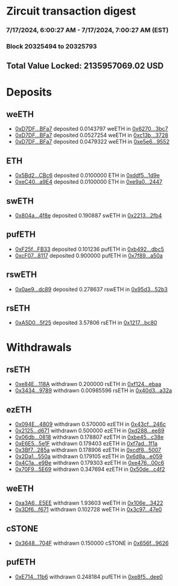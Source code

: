 # Zircuit transaction digest
### 7/17/2024, 6:00:27 AM - 7/17/2024, 7:00:27 AM (EST)
### Block 20325494 to 20325793

## Total Value Locked: 2135957069.02 USD

# Deposits
## weETH
- [0xD7DF...BFa7](https://etherscan.io/address/0xD7DF7E085214743530afF339aFC420c7c720BFa7) deposited 0.0143797 weETH in [0x6270...3bc7](https://etherscan.io/tx/0xD7DF7E085214743530afF339aFC420c7c720BFa7)
- [0xD7DF...BFa7](https://etherscan.io/address/0xD7DF7E085214743530afF339aFC420c7c720BFa7) deposited 0.0527254 weETH in [0xc13b...3728](https://etherscan.io/tx/0xD7DF7E085214743530afF339aFC420c7c720BFa7)
- [0xD7DF...BFa7](https://etherscan.io/address/0xD7DF7E085214743530afF339aFC420c7c720BFa7) deposited 0.0479322 weETH in [0xe5e6...9552](https://etherscan.io/tx/0xD7DF7E085214743530afF339aFC420c7c720BFa7)
## ETH
- [0x5Bd2...CBc6](https://etherscan.io/address/0x5Bd29bD8a0c26b0193E8bba72866a22e4E0fCBc6) deposited 0.0100000 ETH in [0xddf5...1d9e](https://etherscan.io/tx/0x5Bd29bD8a0c26b0193E8bba72866a22e4E0fCBc6)
- [0xeC40...a9E4](https://etherscan.io/address/0xeC4088504351019C7439FDd757c0Fb5F5D35a9E4) deposited 0.0100000 ETH in [0xe9a0...2447](https://etherscan.io/tx/0xeC4088504351019C7439FDd757c0Fb5F5D35a9E4)
## swETH
- [0x804a...4f8e](https://etherscan.io/address/0x804aDa8c08A2E8ecff1a6535bf28DC4f1EfF4f8e) deposited 0.190887 swETH in [0x2213...2fb4](https://etherscan.io/tx/0x804aDa8c08A2E8ecff1a6535bf28DC4f1EfF4f8e)
## pufETH
- [0xF25f...FB33](https://etherscan.io/address/0xF25f04FB8b94766c8143BBC71920Df298496FB33) deposited 0.101236 pufETH in [0xb492...dbc5](https://etherscan.io/tx/0xF25f04FB8b94766c8143BBC71920Df298496FB33)
- [0xcF07...8117](https://etherscan.io/address/0xcF075cD60477BA722A1828399Af72b65DaDc8117) deposited 0.900000 pufETH in [0x7f89...a50a](https://etherscan.io/tx/0xcF075cD60477BA722A1828399Af72b65DaDc8117)
## rswETH
- [0x0ae9...dc89](https://etherscan.io/address/0x0ae957983f55693118123A1D3Af881f5fb73dc89) deposited 0.278637 rswETH in [0x95d3...52b3](https://etherscan.io/tx/0x0ae957983f55693118123A1D3Af881f5fb73dc89)
## rsETH
- [0xA5D0...5f25](https://etherscan.io/address/0xA5D0ccDF295b148e43b4b6321dE37c316Ea05f25) deposited 3.57806 rsETH in [0x1217...bc80](https://etherscan.io/tx/0xA5D0ccDF295b148e43b4b6321dE37c316Ea05f25)
# Withdrawals
## rsETH
- [0xe84E...118A](https://etherscan.io/address/0xe84E9DE1BAFcfFd167Dc434Cd3F806e69762118A) withdrawn 0.200000 rsETH in [0xf124...ebaa](https://etherscan.io/tx/0xe84E9DE1BAFcfFd167Dc434Cd3F806e69762118A)
- [0x3434...9789](https://etherscan.io/address/0x34349c5569e7B846c3558961552D2202760A9789) withdrawn 0.00985596 rsETH in [0x40d3...a32a](https://etherscan.io/tx/0x34349c5569e7B846c3558961552D2202760A9789)
## ezETH
- [0x094E...4809](https://etherscan.io/address/0x094EB64Ef973ADfF47779F992c0f0f43d8444809) withdrawn 0.570000 ezETH in [0x43cf...246c](https://etherscan.io/tx/0x094EB64Ef973ADfF47779F992c0f0f43d8444809)
- [0x2125...d671](https://etherscan.io/address/0x212539687242e5D752D52B8e43EF83aB0F79d671) withdrawn 0.500000 ezETH in [0xd288...ee89](https://etherscan.io/tx/0x212539687242e5D752D52B8e43EF83aB0F79d671)
- [0x06db...0818](https://etherscan.io/address/0x06db4B598028D27792CbB7aF7977b77311000818) withdrawn 0.178807 ezETH in [0xbe45...c38e](https://etherscan.io/tx/0x06db4B598028D27792CbB7aF7977b77311000818)
- [0xE6E5...5e1F](https://etherscan.io/address/0xE6E5F650066c0C4C776B085557bB9fAD37685e1F) withdrawn 0.179403 ezETH in [0xf7ad...1f1a](https://etherscan.io/tx/0xE6E5F650066c0C4C776B085557bB9fAD37685e1F)
- [0x3Bf7...285a](https://etherscan.io/address/0x3Bf7369D12Ea963A90042A55dD5B80a2d262285a) withdrawn 0.178906 ezETH in [0xcdf8...5007](https://etherscan.io/tx/0x3Bf7369D12Ea963A90042A55dD5B80a2d262285a)
- [0x2Da1...550a](https://etherscan.io/address/0x2Da113cDC7Ca9A89e023E795E70977343D4d550a) withdrawn 0.179105 ezETH in [0x6d8a...e059](https://etherscan.io/tx/0x2Da113cDC7Ca9A89e023E795E70977343D4d550a)
- [0x4C1a...e9Be](https://etherscan.io/address/0x4C1a06BdfF430BA0115D9A266C1A141d2213e9Be) withdrawn 0.179303 ezETH in [0xe476...00c6](https://etherscan.io/tx/0x4C1a06BdfF430BA0115D9A266C1A141d2213e9Be)
- [0x70F9...5E69](https://etherscan.io/address/0x70F914194e58ee80BFEdfDe7ea4382B921315E69) withdrawn 0.347694 ezETH in [0x50de...c4f2](https://etherscan.io/tx/0x70F914194e58ee80BFEdfDe7ea4382B921315E69)
## weETH
- [0xa3A6...E5EE](https://etherscan.io/address/0xa3A67d9F1FeCE613E473aAD69e1669822532E5EE) withdrawn 1.93603 weETH in [0x106e...3422](https://etherscan.io/tx/0xa3A67d9F1FeCE613E473aAD69e1669822532E5EE)
- [0x3Df6...f671](https://etherscan.io/address/0x3Df6837d297688C07575F9C0949B8A76c8C8f671) withdrawn 0.102728 weETH in [0x3c97...47e0](https://etherscan.io/tx/0x3Df6837d297688C07575F9C0949B8A76c8C8f671)
## cSTONE
- [0x3648...704F](https://etherscan.io/address/0x3648F3e0e448c79339cc93b45B96bB3ed4cB704F) withdrawn 0.150000 cSTONE in [0x656f...9626](https://etherscan.io/tx/0x3648F3e0e448c79339cc93b45B96bB3ed4cB704F)
## pufETH
- [0xE714...11b6](https://etherscan.io/address/0xE7145314eaca2A012835844be9b644333f2311b6) withdrawn 0.248184 pufETH in [0xe8f5...dee0](https://etherscan.io/tx/0xE7145314eaca2A012835844be9b644333f2311b6)
